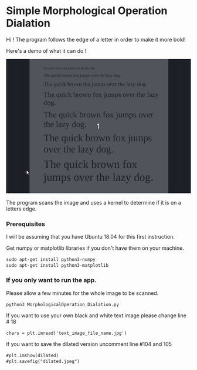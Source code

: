 # Simple Morphological Operation Dialation

Hi ! The program follows the edge of a letter in order to make it more bold!

Here's a demo of what it can do !

![Dilation Demo](https://raw.githubusercontent.com/1hada/Simple-Morphological-Operation-Dilation/master/dilation_demo.gif)



The program scans the image and uses a kernel to determine if it is on a letters edge.



### Prerequisites

I will be assuming that you have Ubuntu 18.04 for this first instruction. 

Get numpy or matplotlib libraries if you don't have them on your machine.
```
sudo apt-get install python3-numpy
sudo apt-get install python3-matplotlib
```

### If you only want to run the app.

Please allow a few minutes for the whole image to be scanned.

```
python3 MorphologicalOperation_Dialation.py
```

If you want to use your own black and white text image please change line # 18

```
chars = plt.imread('text_image_file_name.jpg')
```

If you want to save the dilated version uncomment line #104 and 105
```
#plt.imshow(dilated) 
#plt.savefig("dilated.jpeg")
```
